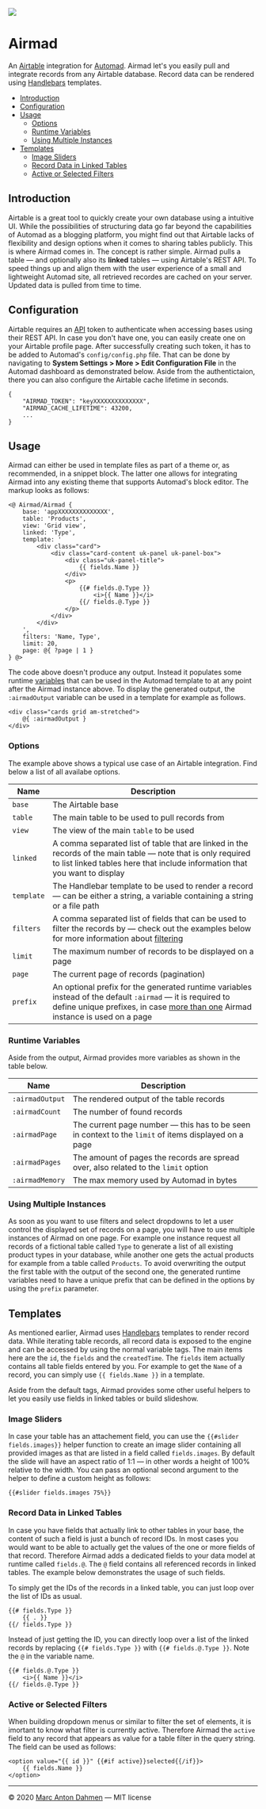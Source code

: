 ![](https://raw.githubusercontent.com/marcantondahmen/automad-airmad/master/airmad.svg)

# Airmad

An [Airtable](https://airtable.com) integration for [Automad](https://automad.org). Airmad let's you easily pull and integrate records from any Airtable database. Record data can be rendered using [Handlebars](https://handlebarsjs.com) templates.

- [Introduction](#introduction)
- [Configuration](#configuration)
- [Usage](#usage)
  - [Options](#options)
  - [Runtime Variables](#runtime-variables)
  - [Using Multiple Instances](#using-multiple-instances)
- [Templates](#templates)
  - [Image Sliders](#image-sliders)
  - [Record Data in Linked Tables](#record-data-in-linked-tables)
  - [Active or Selected Filters](#active-or-selected-filters)

## Introduction

Airtable is a great tool to quickly create your own database using a intuitive UI. While the possibilities of structuring data go far beyond the capabilities of Automad as a blogging platform, you might find out that Airtable lacks of flexibility and design options when it comes to sharing tables publicly. This is where Airmad comes in. The concept is rather simple. Airmad pulls a table &mdash; and optionally also its **linked** tables &mdash; using Airtable's REST API. To speed things up and align them with the user experience of a small and lightweight Automad site, all retrieved recordes are cached on your server. Updated data is pulled from time to time.    

## Configuration

Airtable requires an [API](https://airtable.com/api) token to authenticate when accessing bases using their REST API. In case you don't have one, you can easily create one on your Airtable profile page. After successfully creating such token, it has to be added to Automad's `config/config.php` file. That can be done by navigating to **System Settings > More > Edit Configuration File** in the Automad dashboard as demonstrated below. Aside from the authentictaion, there you can also configure the Airtable cache lifetime in seconds.

    {
        "AIRMAD_TOKEN": "keyXXXXXXXXXXXXXX",
        "AIRMAD_CACHE_LIFETIME": 43200,
        ...
    }

## Usage

Airmad can either be used in template files as part of a theme or, as recommended, in a snippet block. The latter one allows for integrating Airmad into any existing theme that supports Automad's block editor. The markup looks as follows:

    <@ Airmad/Airmad {
        base: 'appXXXXXXXXXXXXXX',
        table: 'Products',
        view: 'Grid view',
        linked: 'Type',
        template: '
            <div class="card">
                <div class="card-content uk-panel uk-panel-box">
                    <div class="uk-panel-title">
                        {{ fields.Name }}
                    </div>
                    <p>
                        {{# fields.@.Type }}
                            <i>{{ Name }}</i>
                        {{/ fields.@.Type }}
                    </p>
                </div>
            </div>
        ',
        filters: 'Name, Type',
        limit: 20,
        page: @{ ?page | 1 }
    } @>

The code above doesn't produce any output. Instead it populates some runtime [variables](#runtime-variables) that can be used in the Automad template to at any point after the Airmad instance above. To display the generated output, the `:airmadOutput` variable can be used in a template for example as follows.

    <div class="cards grid am-stretched">
        @{ :airmadOutput }
    </div>

### Options

The example above shows a typical use case of an Airtable integration. Find below a list of all availabe options.

| Name | Description |
| ---- | ----------- |
| `base` | The Airtable base |
| `table` | The main table to be used to pull records from |
| `view` | The view of the main `table` to be used |
| `linked` | A comma separated list of table that are linked in the records of the main table &mdash; note that is only required to list linked tables here that include information that you want to display |
| `template` | The Handlebar template to be used to render a record &mdash; can be either a string, a variable containing a string or a file path |
| `filters` | A comma separated list of fields that can be used to filter the records by &mdash; check out the examples below for more information about [filtering](#filters) |
| `limit` | The maximum number of records to be displayed on a page |
| `page` | The current page of records (pagination) |
| `prefix` | An optional prefix for the generated runtime variables instead of the default `:airmad` &mdash; it is required to define unique prefixes, in case [more than one](#using-multiple-instances) Airmad instance is used on a page |

### Runtime Variables

Aside from the output, Airmad provides more variables as shown in the table below.

| Name | Description |
| ---- | ----------- |
| `:airmadOutput` | The rendered output of the table records |
| `:airmadCount` | The number of found records |
| `:airmadPage` | The current page number &mdash; this has to be seen in context to the `limit` of items displayed on a page |
| `:airmadPages` | The amount of pages the records are spread over, also related to the `limit` option |
| `:airmadMemory` | The max memory used by Automad in bytes |

### Using Multiple Instances

As soon as you want to use filters and select dropdowns to let a user control the displayed set of records on a page, you will have to use multiple instances of Airmad on one page. For example one instance request all records of a fictional table called `Type` to generate a list of all existing product types in your database, while another one gets the actual products for example from a table called `Products`. To avoid overwriting the output the first table with the output of the second one, the generated runtime variables need to have a unique prefix that can be defined in the options by using the `prefix` parameter.

## Templates

As mentioned earlier, Airmad uses [Handlebars](https://github.com/salesforce/handlebars-php#expressions) templates to render record data. While iterating table records, all record data is exposed to the engine and can be accessed by using the normal variable tags. The main items here are the `id`, the `fields` and the `createdTime`. The `fields` item actually contains all table fields entered by you. For example to get the `Name` of a record, you can simply use `{{ fields.Name }}` in a template. 
     
Aside from the default tags, Airmad provides some other useful helpers to let you easily use fields in linked tables or build slideshow.

### Image Sliders

In case your table has an attachement field, you can use the `{{#slider fields.images}}` helper function to create an image slider containing all provided images as that are listed in a field called `fields.images`. By default the slide will have an aspect ratio of 1:1 &mdash; in other words a height of 100% relative to the width. You can pass an optional second argument to the helper to define a custom height as follows:

    {{#slider fields.images 75%}}

### Record Data in Linked Tables

In case you have fields that actually link to other tables in your base, the content of such a field is just a bunch of record IDs. In most cases you would want to be able to actually get the values of the one or more fields of that record. Therefore Airmad adds a dedicated fields to your data model at runtime called `fields.@`. The `@` field contains all referenced records in linked tables. The example below demonstrates the usage of such fields.    

To simply get the IDs of the records in a linked table, you can just loop over the list of IDs as usual.

    {{# fields.Type }}
        {{ . }}
    {{/ fields.Type }}

Instead of just getting the ID, you can directly loop over a list of the linked records by replacing `{{# fields.Type }}` with `{{# fields.@.Type }}`. Note the `@` in the variable name.

    {{# fields.@.Type }}
        <i>{{ Name }}</i>
    {{/ fields.@.Type }}

### Active or Selected Filters

When building dropdown menus or similar to filter the set of elements, it is imortant to know what filter is currently active. Therefore Airmad the `active` field to any record that appears as value for a table filter in the query string. The field can be used as follows:

    <option value="{{ id }}" {{#if active}}selected{{/if}}>
        {{ fields.Name }}
    </option>

---

&copy; 2020 [Marc Anton Dahmen](https://marcdahmen.de) &mdash; MIT license